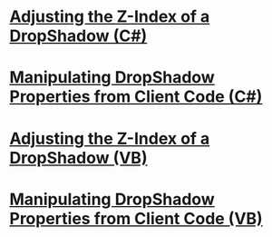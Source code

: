 # [Adjusting the Z-Index of a DropShadow (C#)](adjusting-the-z-index-of-a-dropshadow-cs.md)
# [Manipulating DropShadow Properties from Client Code (C#)](manipulating-dropshadow-properties-from-client-code-cs.md)
# [Adjusting the Z-Index of a DropShadow (VB)](adjusting-the-z-index-of-a-dropshadow-vb.md)
# [Manipulating DropShadow Properties from Client Code (VB)](manipulating-dropshadow-properties-from-client-code-vb.md)
